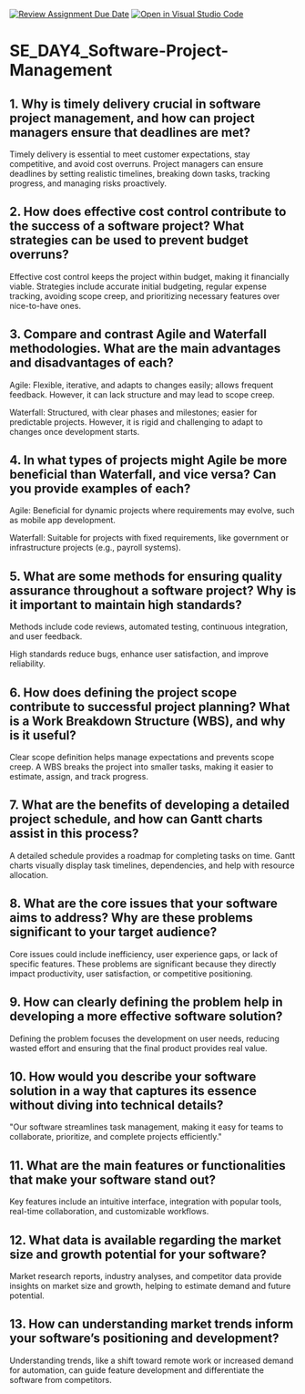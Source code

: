 [![Review Assignment Due Date](https://classroom.github.com/assets/deadline-readme-button-22041afd0340ce965d47ae6ef1cefeee28c7c493a6346c4f15d667ab976d596c.svg)](https://classroom.github.com/a/9pw6JKcu)
[![Open in Visual Studio Code](https://classroom.github.com/assets/open-in-vscode-2e0aaae1b6195c2367325f4f02e2d04e9abb55f0b24a779b69b11b9e10269abc.svg)](https://classroom.github.com/online_ide?assignment_repo_id=17108036&assignment_repo_type=AssignmentRepo)
# SE_DAY4_Software-Project-Management
## 1. Why is timely delivery crucial in software project management, and how can project managers ensure that deadlines are met?

Timely delivery is essential to meet customer expectations, stay competitive, and avoid cost overruns. Project managers can ensure deadlines by setting realistic timelines, breaking down tasks, tracking progress, and managing risks proactively.

## 2. How does effective cost control contribute to the success of a software project? What strategies can be used to prevent budget overruns?

Effective cost control keeps the project within budget, making it financially viable. Strategies include accurate initial budgeting, regular expense tracking, avoiding scope creep, and prioritizing necessary features over nice-to-have ones.

## 3. Compare and contrast Agile and Waterfall methodologies. What are the main advantages and disadvantages of each?

Agile: Flexible, iterative, and adapts to changes easily; allows frequent feedback. However, it can lack structure and may lead to scope creep.

Waterfall: Structured, with clear phases and milestones; easier for predictable projects. However, it is rigid and challenging to adapt to changes once development starts.

## 4. In what types of projects might Agile be more beneficial than Waterfall, and vice versa? Can you provide examples of each?

Agile: Beneficial for dynamic projects where requirements may evolve, such as mobile app development.

Waterfall: Suitable for projects with fixed requirements, like government or infrastructure projects (e.g., payroll systems).

## 5. What are some methods for ensuring quality assurance throughout a software project? Why is it important to maintain high standards?

Methods include code reviews, automated testing, continuous integration, and user feedback. 

High standards reduce bugs, enhance user satisfaction, and improve reliability.

## 6. How does defining the project scope contribute to successful project planning? What is a Work Breakdown Structure (WBS), and why is it useful?

Clear scope definition helps manage expectations and prevents scope creep. A WBS breaks the project into smaller tasks, making it easier to estimate, assign, and track progress.

## 7. What are the benefits of developing a detailed project schedule, and how can Gantt charts assist in this process?

A detailed schedule provides a roadmap for completing tasks on time. Gantt charts visually display task timelines, dependencies, and help with resource allocation.

## 8. What are the core issues that your software aims to address? Why are these problems significant to your target audience?

Core issues could include inefficiency, user experience gaps, or lack of specific features. These problems are significant because they directly impact productivity, user satisfaction, or competitive positioning.

## 9. How can clearly defining the problem help in developing a more effective software solution?

Defining the problem focuses the development on user needs, reducing wasted effort and ensuring that the final product provides real value.

## 10. How would you describe your software solution in a way that captures its essence without diving into technical details?

"Our software streamlines task management, making it easy for teams to collaborate, prioritize, and complete projects efficiently."

## 11. What are the main features or functionalities that make your software stand out?

Key features include an intuitive interface, integration with popular tools, real-time collaboration, and customizable workflows.

## 12. What data is available regarding the market size and growth potential for your software?

Market research reports, industry analyses, and competitor data provide insights on market size and growth, helping to estimate demand and future potential.

## 13. How can understanding market trends inform your software’s positioning and development?

Understanding trends, like a shift toward remote work or increased demand for automation, can guide feature development and differentiate the software from competitors.
